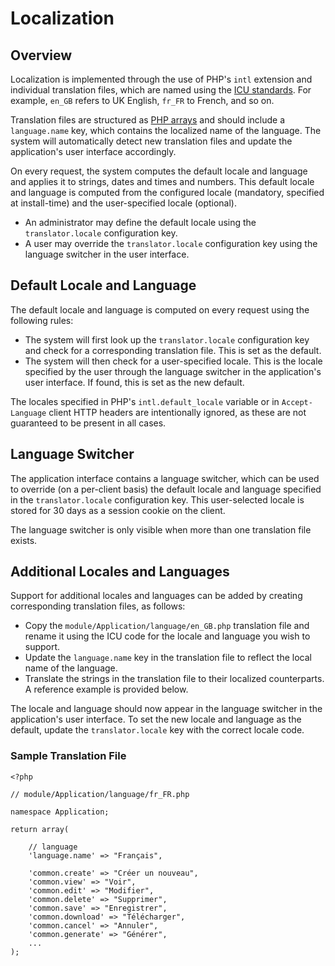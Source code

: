# Localization

## Overview

Localization is implemented through the use of PHP's `intl` extension and individual translation files, which are named using the [ICU standards](http://userguide.icu-project.org/locale). For example, `en_GB` refers to UK English, `fr_FR` to French, and so on.

Translation files are structured as [PHP arrays](http://zendframework.github.io/zend-i18n/translation/#supported-formats) and should include a `language.name` key, which contains the localized name of the language. The system will automatically detect new translation files and update the application's user interface accordingly.

On every request, the system computes the default locale and language and applies it to strings, dates and times and numbers. This default locale and language is computed from the configured locale (mandatory, specified at install-time) and the user-specified locale (optional).

* An administrator may define the default locale using the `translator.locale` configuration key.
* A user may override the `translator.locale` configuration key using the language switcher in the user interface.

## Default Locale and Language

The default locale and language is computed on every request using the following rules:

* The system will first look up the `translator.locale` configuration key and check for a corresponding translation file. This is set as the default.
* The system will then check for a user-specified locale. This is the locale specified by the user through the language switcher in the application's user interface. If found, this is set as the new default.

The locales specified in PHP's `intl.default_locale` variable or in `Accept-Language` client HTTP headers  are intentionally ignored, as these are not guaranteed to be present in all cases.

## Language Switcher

The application interface contains a language switcher, which can be used to override (on a per-client basis) the default locale and language specified in the `translator.locale` configuration key. This user-selected locale is stored for 30 days as a session cookie on the client.

The language switcher is only visible when more than one translation file exists.

## Additional Locales and Languages

Support for additional locales and languages can be added by creating corresponding translation files, as follows:

* Copy the `module/Application/language/en_GB.php` translation file and rename it using the ICU code for the locale and language you wish to support.
* Update the `language.name` key in the translation file to reflect the local name of the language.
* Translate the strings in the translation file to their localized counterparts. A reference example is provided below.

The locale and language should now appear in the language switcher in the application's user interface. To set the new locale and language as the default, update the `translator.locale` key with the correct locale code.

### Sample Translation File

```
<?php

// module/Application/language/fr_FR.php

namespace Application;

return array(

	// language
	'language.name' => "Français",

	'common.create' => "Créer un nouveau",
	'common.view' => "Voir",
	'common.edit' => "Modifier",
	'common.delete' => "Supprimer",
	'common.save' => "Enregistrer",
	'common.download' => "Télécharger",
	'common.cancel' => "Annuler",
	'common.generate' => "Générer",
	...
);
```
